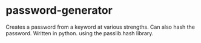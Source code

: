 # password-generator
Creates a password from a keyword at various strengths. Can also hash the password.
Written in python. using the passlib.hash library.
